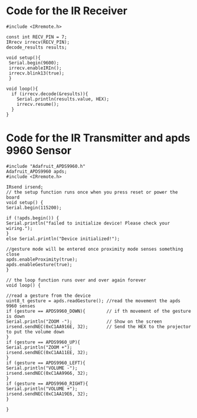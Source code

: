  # Code for the IR Receiver
    #include <IRremote.h>

    const int RECV_PIN = 7;
    IRrecv irrecv(RECV_PIN);
    decode_results results;

    void setup(){
     Serial.begin(9600);
     irrecv.enableIRIn();
     irrecv.blink13(true);
     }

    void loop(){
      if (irrecv.decode(&results)){
        Serial.println(results.value, HEX);
        irrecv.resume();
      }
    }
    
#  Code for the IR Transmitter and apds 9960 Sensor

    #include "Adafruit_APDS9960.h"
    Adafruit_APDS9960 apds;
    #include <IRremote.h>

    IRsend irsend;
    // the setup function runs once when you press reset or power the board
    void setup() {
    Serial.begin(115200);

    if (!apds.begin()) {
    Serial.println("failed to initialize device! Please check your wiring.");
    }
    else Serial.println("Device initialized!");

    //gesture mode will be entered once proximity mode senses something close
    apds.enableProximity(true);
    apds.enableGesture(true);
    }

    // the loop function runs over and over again forever
    void loop() {

    //read a gesture from the device
    uint8_t gesture = apds.readGesture(); //read the movement the apds 9960 senses 
    if (gesture == APDS9960_DOWN){        // if th movement of the gesture is down 
    Serial.println("ZOOM -");             // Show on the screen 
    irsend.sendNEC(0xC1AA916E, 32);       // Send the HEX to the projector to put the volume down 
    }
    if (gesture == APDS9960_UP){ 
    Serial.println("ZOOM +");
    irsend.sendNEC(0xC1AA11EE, 32);
    }
    if (gesture == APDS9960_LEFT){
    Serial.println("VOLUME -");
    irsend.sendNEC(0xC1AA9966, 32);
    }
    if (gesture == APDS9960_RIGHT){
    Serial.println("VOLUME +");
    irsend.sendNEC(0xC1AA19E6, 32);
    }

    }

